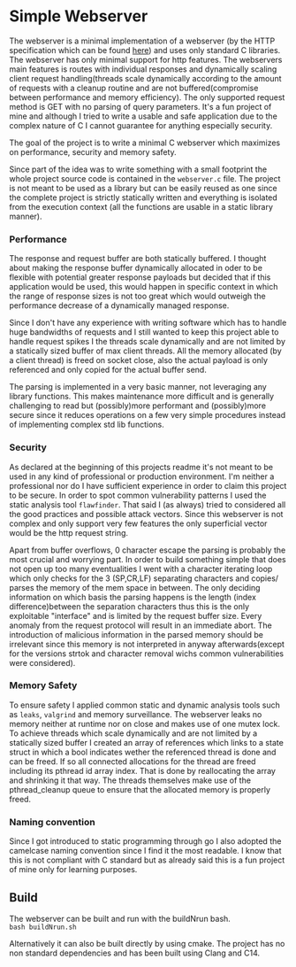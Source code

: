 # Simple Webserver

The webserver is a minimal implementation of a webserver (by the HTTP specification which can be found [here](https://datatracker.ietf.org/doc/html/rfc2616)) and uses only standard C libraries. The webserver has only minimal support for http features. The webservers main features is routes with individual responses and dynamically scaling client request handling(threads scale dynamically according to the amount of requests with a cleanup routine and are not buffered(compromise between performance and memory efficiency). The only supported request method is GET with no parsing of query parameters. It's a fun project of mine and although I tried to write a usable and safe application due to the complex nature of C I cannot guarantee for anything especially security.

The goal of the project is to write a minimal C webserver which maximizes on performance, security and memory safety.

Since part of the idea was to write something with a small footprint the whole project source code is contained in the `webserver.c` file.
The project is not meant to be used as a library but can be easily reused as one since the complete project is strictly statically written and everything is isolated from the execution context (all the functions are usable in a static library manner).

### Performance
The response and request buffer are both statically buffered. I thought about making the response buffer dynamically allocated in oder to be flexible with potential greater response payloads but decided that if this application would be used, this would happen in specific context in which the range of response sizes is not too great which would outweigh the performance decrease of a dynamically managed response.

Since I don't have any experience with writing software which has to handle huge bandwidths of requests and I still wanted to keep this project able to handle request spikes I the threads scale dynamically and are not limited by a statically sized buffer of max client threads.
All the memory allocated (by a client thread) is freed on socket close, also the actual payload is only referenced and only copied for the actual buffer send.

The parsing is implemented in a very basic manner, not leveraging any library functions. This makes maintenance more difficult and is generally challenging to read but (possibly)more performant and (possibly)more secure since it reduces operations on a few very simple procedures instead of implementing complex std lib functions.

### Security

As declared at the beginning of this projects readme it's not meant to be used in any kind of professional or production environment. I'm neither a professional nor do I have sufficient experience in order to claim this project to be secure. In order to spot common vulnerability patterns I used the static analysis tool `flawfinder`.
That said I (as always) tried to considered all the good practices and possible attack vectors. Since this webserver is not complex and only support very few features the only superficial vector would be the http request string.

Apart from buffer overflows, 0 character escape the parsing is probably the most crucial and worrying part. In order to build something simple that does not open up too many eventualities I went with a character iterating loop which only checks for the 3 (SP,CR,LF) separating characters and copies/ parses the memory of the mem space in between. The only deciding information on which basis the parsing happens is the length (index difference)between the separation characters thus this is the only exploitable "interface" and is limited by the request buffer size. Every anomaly from the request protocol will result in an immediate abort. The introduction of malicious information in the parsed memory should be irrelevant since this memory is not interpreted in anyway afterwards(except for the versions strtok and character removal wichs common vulnerabilities were considered).

### Memory Safety

To ensure safety I applied common static and dynamic analysis tools such as `leaks`, `valgrind` and memory surveillance. The webserver leaks no memory neither at runtime nor on close and makes use of one mutex lock. To achieve threads which scale dynamically and are not limited by a statically sized buffer I created an array of references which links to a state struct in which a bool indicates wether the referenced thread is done and can be freed. If so all connected allocations for the thread are freed including its pthread id array index. That is done by reallocating the array and shrinking it that way.
The threads themselves make use of the pthread_cleanup queue to ensure that the allocated memory is properly freed.

### Naming convention

Since I got introduced to static programming through go I also adopted the camelcase naming convention since I find it the most readable. I know that this is not compliant with C standard but as already said this is a fun project of mine only for learning purposes.

## Build

The webserver can be built and run with the buildNrun bash. <br>
`bash buildNrun.sh`

Alternatively it can also be built directly by using cmake.
The project has no non standard dependencies and has been built using Clang and C14.
